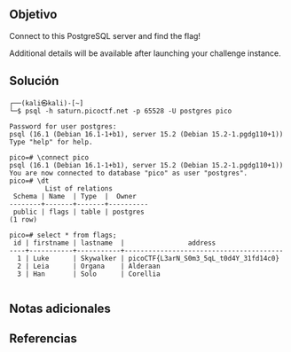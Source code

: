 ## Objetivo
Connect to this PostgreSQL server and find the flag!

Additional details will be available after launching your challenge instance.
## Solución
```
┌──(kali㉿kali)-[~]
└─$ psql -h saturn.picoctf.net -p 65528 -U postgres pico

Password for user postgres: 
psql (16.1 (Debian 16.1-1+b1), server 15.2 (Debian 15.2-1.pgdg110+1))
Type "help" for help.

pico=# \connect pico
psql (16.1 (Debian 16.1-1+b1), server 15.2 (Debian 15.2-1.pgdg110+1))
You are now connected to database "pico" as user "postgres".
pico=# \dt
         List of relations
 Schema | Name  | Type  |  Owner   
--------+-------+-------+----------
 public | flags | table | postgres
(1 row)

pico=# select * from flags;
 id | firstname | lastname  |                address                 
----+-----------+-----------+----------------------------------------
  1 | Luke      | Skywalker | picoCTF{L3arN_S0m3_5qL_t0d4Y_31fd14c0}
  2 | Leia      | Organa    | Alderaan
  3 | Han       | Solo      | Corellia


```
## Notas adicionales

## Referencias
